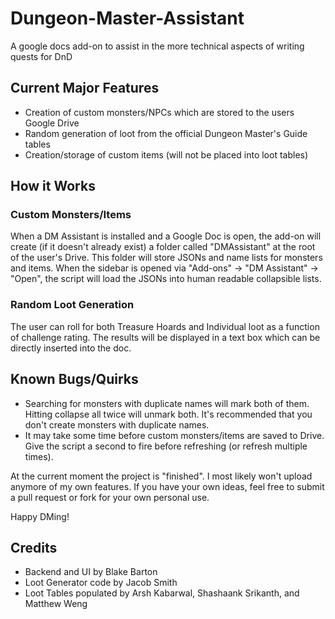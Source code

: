 # Dungeon-Master-Assistant
 A google docs add-on to assist in the more technical aspects of writing quests for DnD

## Current Major Features
* Creation of custom monsters/NPCs which are stored to the users Google Drive
* Random generation of loot from the official Dungeon Master's Guide tables
* Creation/storage of custom items (will not be placed into loot tables)

## How it Works
### Custom Monsters/Items
When a DM Assistant is installed and a Google Doc is open, the add-on will create (if it doesn't already exist) a folder called "DMAssistant" at the root of the user's Drive. This folder will store JSONs and name lists for monsters and items. When the sidebar is opened via "Add-ons" -> "DM Assistant" -> "Open", the script will load the JSONs into human readable collapsible lists.

### Random Loot Generation
The user can roll for both Treasure Hoards and Individual loot as a function of challenge rating. The results will be displayed in a text box which can be directly inserted into the doc.

## Known Bugs/Quirks
* Searching for monsters with duplicate names will mark both of them. Hitting collapse all twice will unmark both. It's recommended that you don't create monsters with duplicate names.
* It may take some time before custom monsters/items are saved to Drive. Give the script a second to fire before refreshing (or refresh multiple times).


 At the current moment the project is "finished". I most likely won't upload anymore of my own features. If you have your own ideas, feel free to submit a pull request or fork for your own personal use.

 Happy DMing!

## Credits
 * Backend and UI by Blake Barton
 * Loot Generator code by Jacob Smith
 * Loot Tables populated by Arsh Kabarwal, Shashaank Srikanth, and Matthew Weng 